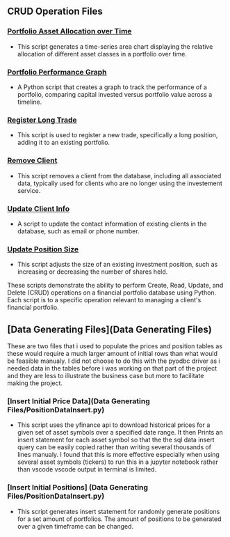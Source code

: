 ## CRUD Operation Files

### [Portfolio Asset Allocation over Time](./Portfolio_Asset_Allocation_over_Time.py)
- This script generates a time-series area chart displaying the relative allocation of different asset classes in a portfolio over time.

### [Portfolio Performance Graph](./Portfolio_Performance_Graph.py)
- A Python script that creates a graph to track the performance of a portfolio, comparing capital invested versus portfolio value across a timeline.

### [Register Long Trade](./Register_Long_Trade.py)
- This script is used to register a new trade, specifically a long position, adding it to an existing portfolio.

### [Remove Client](./Remove_Client.py)
- This script removes a client from the database, including all associated data, typically used for clients who are no longer using the investement service.

### [Update Client Info](./Update_Client_Info.py)
- A script to update the contact information of existing clients in the database, such as email or phone number.

### [Update Position Size](./Update_Position_Size.py)
- This script adjusts the size of an existing investment position, such as increasing or decreasing the number of shares held.

These scripts demonstrate the ability to perform Create, Read, Update, and Delete (CRUD) operations on a financial portfolio database using Python. Each script is to a specific operation relevant to managing a client's financial portfolio.

## [Data Generating Files](Data Generating Files)
These are two files that i used to populate the prices and position tables as these would require a much larger amount of initial rows than what would be feasible manualy. I did not choose to do this with the pyodbc driver as i needed data in the tables before i was working on that part of the project and they are less to illustrate the business case but more to facilitate making the project. 

### [Insert Initial Price Data](Data Generating Files/PositionDataInsert.py)  
- This script uses the yfinance api to download historical prices for a given set of asset symbols over a specified date range. It then Prints an insert statement for each asset symbol so that the the sql data insert query can be easily copied rather than writing several thousands of lines manualy. I found that this is more effective especially when using several asset symbols (tickers) to run this in a jupyter notebook rather than vscode vscode output in terminal is limited. 

### [Insert Initial Positions] (Data Generating Files/PositionDataInsert.py)
- This script generates insert statement for randomly generate positions for a set amount of portfolios. The amount of positions to be generated over a given timeframe can be changed. 

